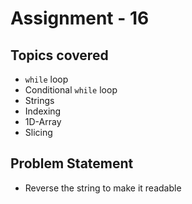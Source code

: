 # Assignment - 16

## Topics covered

- `while` loop
- Conditional `while` loop
- Strings
- Indexing
- 1D-Array
- Slicing


## Problem Statement

- Reverse the string to make it readable
